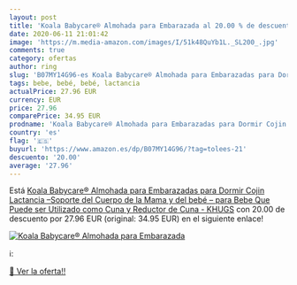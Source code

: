 ```yaml
---
layout: post
title: 'Koala Babycare® Almohada para Embarazada al 20.00 % de descuento'
date: 2020-06-11 21:01:42
image: 'https://m.media-amazon.com/images/I/51k48QuYb1L._SL200_.jpg'
comments: true
category: ofertas
author: ring
slug: 'B07MY14G96-es Koala Babycare® Almohada para Embarazadas para Dormir...'
tags: bebe, bebé, bebé, lactancia
actualPrice: 27.96 EUR
currency: EUR
price: 27.96
comparePrice: 34.95 EUR
prodname: 'Koala Babycare® Almohada para Embarazadas para Dormir Cojin Lactancia –Soporte del Cuerpo de la Mama y del bebé – para Bebe Que Puede ser Utilizado como Cuna y Reductor de Cuna - KHUGS'
country: 'es'
flag: '🇪🇸'
buyurl: 'https://www.amazon.es/dp/B07MY14G96/?tag=tolees-21'
descuento: '20.00'
average: '27.96'
---
```


Está [Koala Babycare® Almohada para Embarazadas para Dormir Cojin Lactancia –Soporte del Cuerpo de la Mama y del bebé – para Bebe Que Puede ser Utilizado como Cuna y Reductor de Cuna - KHUGS](https://www.amazon.es/dp/B07MY14G96/?tag=tolees-21) con 20.00 de descuento por 27.96 EUR (original: 34.95 EUR) en el siguiente enlace!

[![Koala Babycare® Almohada para Embarazada](https://m.media-amazon.com/images/I/51k48QuYb1L._SL200_.jpg)](https://www.amazon.es/dp/B07MY14G96/?tag=tolees-21)

ℹ️:


[🛒 Ver la oferta!!](https://www.amazon.es/dp/B07MY14G96/?tag=tolees-21)
